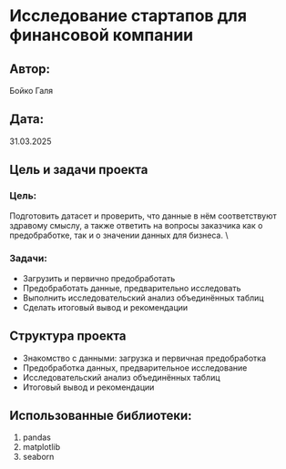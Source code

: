 # Исследование стартапов для финансовой компании
## Автор:
  Бойко Галя
## Дата:
  31.03.2025

## Цель и задачи проекта
### Цель:
  Подготовить датасет и проверить, что данные в нём соответствуют здравому смыслу, а также ответить на вопросы заказчика как о предобработке, так и о значении данных для бизнеса. \
### Задачи: 
* Загрузить и первично предобработать
* Предобработать данные, предварительно исследовать
* Выполнить исследовательский анализ объединённых таблиц
* Сделать итоговый вывод и рекомендации

## Структура проекта 
* Знакомство с данными: загрузка и первичная предобработка
* Предобработка данных, предварительное исследование
* Исследовательский анализ объединённых таблиц
* Итоговый вывод и рекомендации

## Использованные библиотеки:
1. pandas
2. matplotlib
3. seaborn
